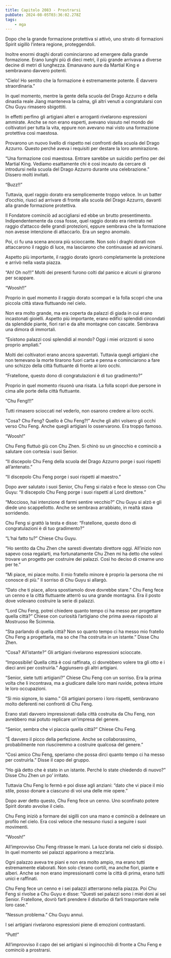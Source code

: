 ```yaml
---
title: Capitolo 2083 - Prostrarsi
pubDate: 2024-08-05T03:36:02.278Z
tags:
    - mga
---
```



Dopo che la grande formazione protettiva si attivò, uno strato di formazioni Spirit sigillò l’intera regione, proteggendoli.

Inoltre enormi draghi dorati cominciarono ad emergere dalla grande formazione. Erano lunghi più di dieci metri, il più grande arrivava a diverse decine di metri di lunghezza. Emanavano aure da Martial King e sembravano davvero potenti.

“Cielo! Ho sentito che la formazione è estremamente potente. È davvero straordinaria.”

In quel momento, mentre la gente della scuola del Drago Azzurro e della dinastia reale Jiang manteneva la calma, gli altri venuti a congratularsi con Chu Guyu rimasero sbigottiti.

In effetti perfino gli artigiani alteri e arroganti rivelarono espressioni ammirate. Anche se non erano esperti, avevano vissuto nel mondo dei coltivatori per tutta la vita, eppure non avevano mai visto una formazione protettiva così maestosa.

Provarono un nuovo livello di rispetto nei confronti della scuola del Drago Azzurro. Questo perché aveva i requisiti per destare la loro ammirazione.

“Una formazione così maestosa. Entrare sarebbe un suicidio perfino per dei Martial King. Vediamo esattamente chi è così incauto da cercare di introdursi nella scuola del Drago Azzurro durante una celebrazione.” Dissero molti invitati.

“Buzz!!”

Tuttavia, quel raggio dorato era semplicemente troppo veloce. In un batter d’occhio, riuscì ad arrivare di fronte alla scuola del Drago Azzurro, davanti alla grande formazione protettiva.

Il Fondatore cominciò ad accigliarsi ed ebbe un brutto presentimento. Indipendentemente da cosa fosse, quel raggio dorato era rientrato nel raggio d’attacco delle grandi protezioni, eppure sembrava che la formazione non avesse intenzione di attaccarlo. Era un segno anomalo.

Poi, ci fu una scena ancora più scioccante. Non solo i draghi dorati non attaccarono il raggio di luce, ma lasciarono che continuasse ad avvicinarsi.

Aspetto più importante, il raggio dorato ignorò completamente la protezione e arrivò nella vasta piazza.

“Ah! Oh no!!!” Molti dei presenti furono colti dal panico e alcuni si girarono per scappare.

“Woosh!!”

Proprio in quel momento il raggio dorato scomparì e la folla scoprì che una piccola città stava fluttuando nel cielo.

Non era molto grande, ma era coperta da palazzi di giada in cui erano incastonati gioielli. Aspetto più importante, erano edifici splendidi circondati da splendide piante, fiori rari e da alte montagne con cascate. Sembrava una dimora di immortali.

“Esistono palazzi così splendidi al mondo? Oggi i miei orizzonti si sono proprio ampliati.”

Molti dei coltivatori erano ancora spaventati. Tuttavia quegli artigiani che non temevano la morte tirarono fuori carta e penna e cominciarono a fare uno schizzo della città fluttuante di fronte ai loro occhi.

“Fratellone, questo dono di congratulazioni è di tuo gradimento?”

Proprio in quel momento risuonò una risata. La folla scoprì due persone in cima alle porte della città fluttuante.

“Chu Feng!!!”

Tutti rimasero scioccati nel vederlo, non osarono credere ai loro occhi.

“Cosa? Chu Feng? Quello è Chu Feng?!” Anche gli altri volsero gli occhi verso Chu Feng. Anche quegli artigiani lo osservarono. Era troppo famoso.

“Woosh!”

Chu Feng fluttuò giù con Chu Zhen. Si chinò su un ginocchio e cominciò a salutare con cortesia i suoi Senior.

“Il discepolo Chu Feng della scuola del Drago Azzurro porge i suoi rispetti all’antenato.”

“Il discepolo Chu Feng porge i suoi rispetti al maestro.”

Dopo aver salutato i suoi Senior, Chu Feng si rialzò e fece lo stesso con Chu Guyu: “Il discepolo Chu Feng porge i suoi rispetti al Lord direttore.”

“Moccioso, hai intenzione di farmi sentire vecchio?” Chu Guyu si alzò e gli diede uno scappellotto. Anche se sembrava arrabbiato, in realtà stava sorridendo.

Chu Feng si grattò la testa e disse: “Fratellone, questo dono di congratulazioni è di tuo gradimento?”

“L’hai fatto tu?” Chiese Chu Guyu.

“Ho sentito da Chu Zhen che saresti diventato direttore oggi. All’inizio non sapevo cosa regalarti, ma fortunatamente Chu Zhen mi ha detto che volevi trovare un progetto per costruire dei palazzi. Così ho deciso di crearne uno per te.”

“Mi piace, mi piace molto. Il mio fratello minore è proprio la persona che mi conosce di più.” Il sorriso di Chu Guyu si allargò.

“Dato che ti piace, allora spostiamolo dove dovrebbe stare.” Chu Feng fece un cenno e la città fluttuante atterrò su una grande montagna. Era il posto dove volevano costruire la serie di palazzi.

“Lord Chu Feng, potrei chiedere quanto tempo ci ha messo per progettare quella città?” Chiese con curiosità l’artigiano che prima aveva risposto al Mostruoso Re Scimmia.

“Sta parlando di quella città? Non so quanto tempo ci ha messo mio fratello Chu Feng a progettarla, ma so che l’ha costruita in un istante.” Disse Chu Zhen.

“Cosa? All’istante?” Gli artigiani rivelarono espressioni scioccate.

“Impossibile! Quella città è così raffinata, ci dovrebbero volere tra gli otto e i dieci anni per costruirla.” Aggiunsero gli altri artigiani.

“Senior, siete tutti artigiani?” Chiese Chu Feng con un sorriso. Era la prima volta che li incontrava, ma a giudicare dalle loro mani ruvide, poteva intuire le loro occupazioni.

“Sì mio signore, lo siamo.” Gli artigiani porsero i loro rispetti, sembravano molto deferenti nei confronti di Chu Feng.

Erano stati davvero impressionati dalla città costruita da Chu Feng, non avrebbero mai potuto replicare un’impresa del genere.

“Senior, sembra che vi piaccia quella città?” Chiese Chu Feng.

“È davvero il picco della perfezione. Anche se collaborassimo, probabilmente non riusciremmo a costruire qualcosa del genere.”

“Così amico Chu Feng, speriamo che possa dirci quanto tempo ci ha messo per costruirla.” Disse il capo del gruppo.

“Ho già detto che è stato in un istante. Perché lo state chiedendo di nuovo?” Disse Chu Zhen un po’ irritato.

Tuttavia Chu Feng lo fermò e poi disse agli anziani: “dato che vi piace il mio stile, posso donare a ciascuno di voi una delle mie opere.”

Dopo aver detto questo, Chu Feng fece un cenno. Uno sconfinato potere Spirit dorato avvolse il cielo.

Chu Feng iniziò a formare dei sigilli con una mano e cominciò a delineare un profilo nel cielo. Era così veloce che nessuno riuscì a seguire i suoi movimenti.

“Woosh!”

All’improvviso Chu Feng ritrasse le mani. La luce dorata nel cielo si dissipò. In quel momento sei palazzi apparirono a mezz’aria.

Ogni palazzo aveva tre piani e non era molto ampio, ma erano tutti estremamente elaborati. Non solo c’erano cortili, ma anche fiori, piante e alberi. Anche se non erano impressionanti come la città di prima, erano tutti unici e raffinati.

Chu Feng fece un cenno e i sei palazzi atterrarono nella piazza. Poi Chu Feng si rivolse a Chu Guyu e disse: “Questi sei palazzi sono i miei doni ai sei Senior. Fratellone, dovrò farti prendere il disturbo di farli trasportare nelle loro case.”

“Nessun problema.” Chu Guyu annuì.

I sei artigiani rivelarono espressioni piene di emozioni contrastanti.

“Putt!”

All’improvviso il capo dei sei artigiani si inginocchiò di fronte a Chu Feng e cominciò a prostrarsi.


